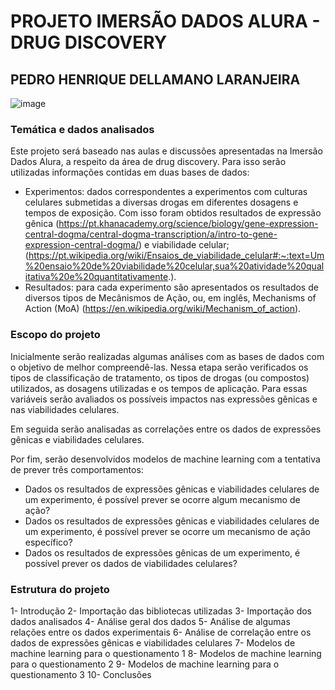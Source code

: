 # PROJETO IMERSÃO DADOS ALURA - DRUG DISCOVERY
## PEDRO HENRIQUE DELLAMANO LARANJEIRA

![image](https://user-images.githubusercontent.com/83909784/117573445-3383b600-b0ae-11eb-9fcc-6311fba84c21.png)


### Temática e dados analisados

Este projeto será baseado nas aulas e discussões apresentadas na Imersão Dados Alura, a respeito da área de drug discovery.
Para isso serão utilizadas informações contidas em duas bases de dados:
 - Experimentos: dados correspondentes a experimentos com culturas celulares submetidas a diversas drogas em diferentes dosagens e tempos de exposição. Com isso foram obtidos resultados de expressão gênica (https://pt.khanacademy.org/science/biology/gene-expression-central-dogma/central-dogma-transcription/a/intro-to-gene-expression-central-dogma/) e viabilidade celular; (https://pt.wikipedia.org/wiki/Ensaios_de_viabilidade_celular#:~:text=Um%20ensaio%20de%20viabilidade%20celular,sua%20atividade%20qualitativa%20e%20quantitativamente.).
 - Resultados: para cada experimento são apresentados os resultados de diversos tipos de Mecânismos de Ação, ou, em inglês, Mechanisms of Action (MoA) (https://en.wikipedia.org/wiki/Mechanism_of_action).

### Escopo do projeto

Inicialmente serão realizadas algumas análises com as bases de dados com o objetivo de melhor compreendê-las. Nessa etapa serão verificados os tipos de classificação de tratamento, os tipos de drogas (ou compostos) utilizados, as dosagens utilizadas e os tempos de aplicação. Para essas variáveis serão avaliados os possíveis impactos nas expressões gênicas e nas viabilidades celulares.

Em seguida serão analisadas as correlações entre os dados de expressões gênicas e viabilidades celulares.

Por fim, serão desenvolvidos modelos de machine learning com a tentativa de prever três comportamentos:
 - Dados os resultados de expressões gênicas e viabilidades celulares de um experimento, é possível prever se ocorre algum mecanismo de ação?
 - Dados os resultados de expressões gênicas e viabilidades celulares de um experimento, é possível prever se ocorre um mecanismo de ação específico?
 - Dados os resultados de expressões gênicas de um experimento, é possível prever os dados de viabilidades celulares?

### Estrutura do projeto

1- Introdução
2- Importação das bibliotecas utilizadas
3- Importação dos dados analisados
4- Análise geral dos dados
5- Análise de algumas relações entre os dados experimentais
6- Análise de correlação entre os dados de expressões gênicas e viabilidades celulares
7- Modelos de machine learning para o questionamento 1
8- Modelos de machine learning para o questionamento 2
9- Modelos de machine learning para o questionamento 3
10- Conclusões
